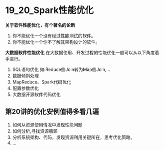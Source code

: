 # 19_20_Spark性能优化

**关于软件性能优化，有个著名的论断**
1. 你不能优化一个没有经过性能测试的软件。
2. 你不能优化一个你不了解其架构设计的软件。

**大数据软件性能优化**
在大数据使用、开发过程的性能优化一般可以从以下角度着手进行。
1. SQL语句优化
    如:Reduce侧Join转为Map侧Join,...
2. 数据倾斜处理
3. MapReduce、Spark代码优化
4. 配置参数优化
5. 大数据开源软件代码优化


## 第20讲的优化安例值得多看几遍
1. 如何从资源使用情况中发现性能问题
2. 如何分析,寻找资源瓶颈
3. 分析系统架构、代码，发现资源利用关键所在，思考优化策略。
4. ...




























